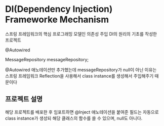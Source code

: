# DI(Dependency Injection) Frameworke Mechanism

스프링 프레임워크의 핵심 프로그래밍 모델인 의존성 주입 DI의 원리의 기초를 작성한 프로젝트

@Autowired

MessageRepository messageRepository;

@Autowired 애노테이션만 추가했는데 messageRepository가 null이 아닌 이유는 스프링 프레임워크 Reflection을 사용해서 class instance를 생성해서 주입해주기 때문이다

## 프로젝트 설명
해당 프로젝트를 배포한 후 임포트하면 @Inject 애노테이션을 붙여준 필드는 자동으로 class instance가 생성되 해당 클래스의 함수를 쓸 수 있으며, null도 아니다.



